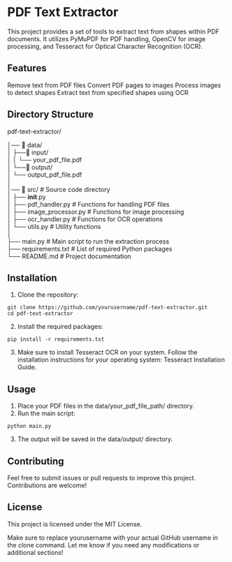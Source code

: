 # PDF Text Extractor
This project provides a set of tools to extract text from shapes within PDF documents. It utilizes PyMuPDF for PDF handling, OpenCV for image processing, and Tesseract for Optical Character Recognition (OCR).

## Features
Remove text from PDF files
Convert PDF pages to images
Process images to detect shapes
Extract text from specified shapes using OCR

## Directory Structure

pdf-text-extractor/

│── 📂 data/                      
│   ├──📂 input/                        
│   │  └── your_pdf_file.pdf  
│   └──📂 output/  
│      └── output_pdf_file.pdf      
│        
│── 📂 src/                      # Source code directory          
│   ├── __init__.py           
│   ├── pdf_handler.py        # Functions for handling PDF files        
│   ├── image_processor.py     # Functions for image processing           
│   ├── ocr_handler.py        # Functions for OCR operations        
│   └── utils.py              # Utility functions        
│        
├── main.py                   # Main script to run the extraction process      
├── requirements.txt          # List of required Python packages        
└── README.md                 # Project documentation       


## Installation
1. Clone the repository:
````
git clone https://github.com/yourusername/pdf-text-extractor.git
cd pdf-text-extractor
````

2. Install the required packages:
````
pip install -r requirements.txt
````
3. Make sure to install Tesseract OCR on your system. Follow the installation instructions for your operating system: Tesseract Installation Guide.

## Usage
1. Place your PDF files in the data/your_pdf_file_path/ directory.
2. Run the main script:
````
python main.py
````
3. The output will be saved in the data/output/ directory.
   
## Contributing
Feel free to submit issues or pull requests to improve this project. Contributions are welcome!

## License
This project is licensed under the MIT License.

Make sure to replace yourusername with your actual GitHub username in the clone command. Let me know if you need any modifications or additional sections!


